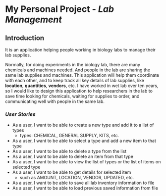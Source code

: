
#  My Personal Project - ***Lab Management***

## Introduction

It is an application helping people working in biology labs to manage their lab supplies.

Normally, for doing experiments in the biology lab, there are many chemicals and machines needed. And people in the lab
are sharing the same lab supplies and machines. This application will help them coordinate with each other, and
to keep track all key details of lab supplies, like **location**, **quantities**, **vendors**, etc. I have worked 
in wet lab over ten years, so I would like to design this application to help researchers in the lab to save time 
looking for chemicals, waiting for supplies to order, and communicating well with people in the same lab.  

### *User Stories*
- As a user, I want to be able to create a new type and add it to a list of types 
  - types: CHEMICAL, GENERAL SUPPLY, KITS, etc.
- As a user, I want to be able to select a type and add a new item to that type
- As a user, I want to be able to delete a type from the list
- As a user, I want to be able to delete an item from that type
- As a user, I want to be able to view the list of types or the list of items on selected type
- As a user, I want to be able to get details for selected item
   - such as AMOUNT, LOCATION, VENDOR, UPDATED, etc.
- As a user, I want to be able to save all lab inventory information to file
- As a user, I want to be able to load previous saved information from file 



    





